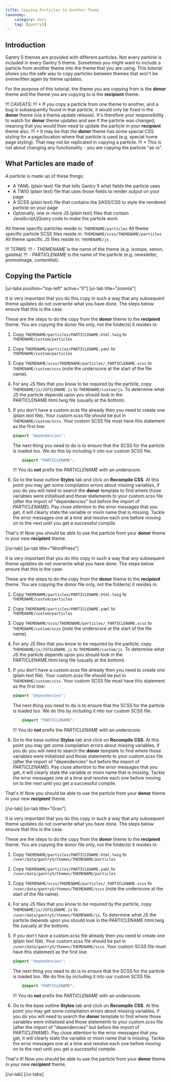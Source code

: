 ```yaml
---
title: Copying Particles to Another Theme
taxonomy:
    category: docs
    tag: [gantry5]
---
```


## Introduction

Gantry 5 themes are provided with different particles. Not every particle is included in every Gantry 5 theme. Sometimes you might want to include a particle from another theme into the theme that you are using. This tutorial shows you the safe way to copy particles between themes that won't be overwritten again by theme updates.

For the purpose of this tutorial, the theme you are copying from is the **donor** theme and the theme you are copying to is the **recipient** theme.

!!! CAVEATS:
!!! * If you copy a particle from one theme to another, and a bug is subsequently found in that particle, it would only be fixed in the **donor** theme (via a theme update release). It's therefore your responsibility to watch for **donor** theme updates and see if the particle was changed, meaning that you would then need to update the particle in your **recipient** theme also.
!!! * It may be that the **donor** theme has some special CSS styling for a page/location where that particle is used (e.g. special home page styling). That may not be replicated in copying a particle.
!!! * This is not about changing any functionality - you are copying the particle "as-is".

## What Particles are made of

A particle is made up of these things:

* A YAML (plain text) file that tells Gantry 5 what fields the particle uses
* A TWIG (plain text) file that uses those fields to render output on your page
* A SCSS (plain text) file that contains the SASS/CSS to style the rendered particle on your page
* Optionally, one or more JS (plain text) files that contain JavaScript/jQuery code to make the particle work.

All theme specific particles reside in: `THEMENAME/particles`
All theme specific particle SCSS files reside in: `THEMENAME/scss/THEMENAME/particles`
All theme specific JS files reside in: `THEMENAME/js`

!!! TERMS:
!!! - *THEMENAME* is the name of the theme (e.g. isotope, xenon, galatea)
!!! - *PARTICLENAME* is the name of the particle (e.g. newsletter, promoimage, contentlist).

## Copying the Particle

[ui-tabs position="top-left" active="0"]
[ui-tab title="Joomla"]

It is very important that you do this copy in such a way that any subsequent theme updates do not overwrite what you have done. The steps below ensure that this is the case.

These are the steps to do the copy from the **donor** theme to the **recipient** theme. You are copying the donor file only, not the folder(s) it resides in:

1. Copy `THEMENAME/particles/PARTICLENAME.html.twig` to `THEMENAME/custom/particles`

2. Copy `THEMENAME/particles/PARTICLENAME.yaml` to `THEMENAME/custom/particles`

3. Copy `THEMENAME/scss/THEMENAME/particles/_PARTICLENAME.scss` to `THEMENAME/custom/scss` (note the underscore at the start of the file name).

4. For any JS files that you know to be required by the particle, copy `THEMENAME/js/JSFILENAME.js` to `THEMENAME/custom/js`. To determine what JS the particle depends upon you should look in the PARTICLENAME.html.twig file (usually at the bottom).

5. If you don't have a custom.scss file already then you need to create one (plain text file). Your custom.scss file should be put in `THEMENAME/custom/scss`. Your custom SCSS file must have this statement as the first line:

    ```css
    @import "dependencies";
    ```

    The next thing you need to do is to ensure that the SCSS for the particle is loaded too. We do this by including it into our custom SCSS file.

    ```css
        @import "PARTICLENAME";
    ```

    !!! You do **not** prefix the *PARTICLENAME* with an underscore.

6. Go to the base outline **Styles** tab and click on **Recompile CSS**. At this point you may get some compilation errors about missing variables, if you do you will need to search the **donor** template to find where those variables were initialised and those statements to your custom.scss file (after the import of "dependencies" but before the import of *PARTICLENAME*). Pay close attention to the error messages that you get, it will clearly state the variable or mixin name that is missing. Tackle the error messages one at a time and resolve each one before moving on to the next until you get a successful compile.

That's it! Now you should be able to use the particle from your **donor** theme in your new **recipient** theme.

[/ui-tab]
[ui-tab title="WordPress"]

It is very important that you do this copy in such a way that any subsequent theme updates do not overwrite what you have done. The steps below ensure that this is the case.

These are the steps to do the copy from the **donor** theme to the **recipient** theme. You are copying the donor file only, not the folder(s) it resides in:

1. Copy `THEMENAME/particles/PARTICLENAME.html.twig` to `THEMENAME/custom/particles`

2. Copy `THEMENAME/particles/PARTICLENAME.yaml` to `THEMENAME/custom/particles`

3. Copy `THEMENAME/scss/THEMENAME/particles/_PARTICLENAME.scss` to `THEMENAME/custom/scss` (note the underscore at the start of the file name).

4. For any JS files that you know to be required by the particle, copy `THEMENAME/js/JSFILENAME.js` to `THEMENAME/custom/js`. To determine what JS the particle depends upon you should look in the PARTICLENAME.html.twig file (usually at the bottom).

5. If you don't have a custom.scss file already then you need to create one (plain text file). Your custom.scss file should be put in `THEMENAME/custom/scss`. Your custom SCSS file must have this statement as the first line:

    ```css
    @import "dependencies";
    ```

    The next thing you need to do is to ensure that the SCSS for the particle is loaded too. We do this by including it into our custom SCSS file.

    ```css
        @import "PARTICLENAME";
    ```

    !!! You do **not** prefix the *PARTICLENAME* with an underscore.

6. Go to the base outline **Styles** tab and click on **Recompile CSS**. At this point you may get some compilation errors about missing variables, if you do you will need to search the **donor** template to find where those variables were initialised and those statements to your custom.scss file (after the import of "dependencies" but before the import of *PARTICLENAME*). Pay close attention to the error messages that you get, it will clearly state the variable or mixin name that is missing. Tackle the error messages one at a time and resolve each one before moving on to the next until you get a successful compile.

That's it! Now you should be able to use the particle from your **donor** theme in your new **recipient** theme.

[/ui-tab]
[ui-tab title="Grav"]

It is very important that you do this copy in such a way that any subsequent theme updates do not overwrite what you have done. The steps below ensure that this is the case.

These are the steps to do the copy from the **donor** theme to the **recipient** theme. You are copying the donor file only, not the folder(s) it resides in:

1. Copy `THEMENAME/particles/PARTICLENAME.html.twig` to `/user/data/gantry5/themes/THEMENAME/particles`

2. Copy `THEMENAME/particles/PARTICLENAME.yaml` to `/user/data/gantry5/themes/THEMENAME/particles`

3. Copy `THEMENAME/scss/THEMENAME/particles/_PARTICLENAME.scss` to `/user/data/gantry5/themes/THEMENAME/scss` (note the underscore at the start of the file name).

4. For any JS files that you know to be required by the particle, copy `THEMENAME/js/JSFILENAME.js` to `/user/data/gantry5/themes/THEMENAME/js`. To determine what JS the particle depends upon you should look in the PARTICLENAME.html.twig file (usually at the bottom).

5. If you don't have a custom.scss file already then you need to create one (plain text file). Your custom.scss file should be put in `/user/data/gantry5/themes/THEMENAME/scss`. Your custom SCSS file must have this statement as the first line:

    ```css
    @import "dependencies";
    ```

    The next thing you need to do is to ensure that the SCSS for the particle is loaded too. We do this by including it into our custom SCSS file.

    ```css
        @import "PARTICLENAME";
    ```

    !!! You do **not** prefix the *PARTICLENAME* with an underscore.

6. Go to the base outline **Styles** tab and click on **Recompile CSS**. At this point you may get some compilation errors about missing variables, if you do you will need to search the **donor** template to find where those variables were initialised and those statements to your custom.scss file (after the import of "dependencies" but before the import of *PARTICLENAME*). Pay close attention to the error messages that you get, it will clearly state the variable or mixin name that is missing. Tackle the error messages one at a time and resolve each one before moving on to the next until you get a successful compile.

That's it! Now you should be able to use the particle from your **donor** theme in your new **recipient** theme.

[/ui-tab]
[/ui-tabs]

